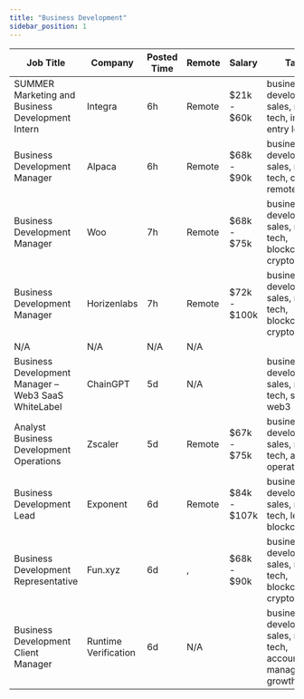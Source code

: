 ```yaml
---
title: "Business Development"
sidebar_position: 1
---
```


| Job Title | Company | Posted Time | Remote | Salary | Tags | Apply Link |
|-----------|---------|-------------|--------|--------|------|------------|
| SUMMER Marketing and Business Development Intern | Integra | 6h | Remote | $21k - $60k | business development, sales, non tech, intern, entry level | [Apply](https://web3.career/summer-marketing-and-business-development-intern-integra/95750) |
| Business Development Manager | Alpaca | 6h | Remote | $68k - $90k | business development, sales, non tech, crypto, remote | [Apply](https://web3.career/business-development-manager-alpaca/104042) |
| Business Development Manager | Woo | 7h | Remote | $68k - $75k | business development, sales, non tech, blockchain, crypto | [Apply](https://web3.career/business-development-manager-woo/95644) |
| Business Development Manager | Horizenlabs | 7h | Remote | $72k - $100k | business development, sales, non tech, blockchain, crypto | [Apply](https://web3.career/business-development-manager-horizenlabs/99201) |
| N/A | N/A | N/A | N/A |  |  | [Apply](https://web3.career/metana) |
| Business Development Manager – Web3 SaaS WhiteLabel | ChainGPT | 5d | N/A |  | business development, sales, non tech, saas, web3 | [Apply](https://web3.career/business-development-manager-web3-saas-white-label-chaingpt/136080) |
| Analyst Business Development Operations | Zscaler | 5d | Remote | $67k - $75k | business development, sales, non tech, analyst, operations | [Apply](https://web3.career/analyst-business-development-operations-zscaler/135322) |
| Business Development Lead | Exponent | 6d | Remote | $84k - $107k | business development, sales, non tech, lead, blockchain | [Apply](https://web3.career/business-development-lead-exponent/134634) |
| Business Development Representative | Fun.xyz | 6d | , | $68k - $90k | business development, sales, non tech, blockchain, crypto | [Apply](https://web3.career/business-development-representative-fun-xyz/134497) |
| Business Development Client Manager | Runtime Verification | 6d | N/A |  | business development, sales, non tech, account manager, growth | [Apply](https://web3.career/business-development-client-manager-runtime-verification/134232) |
